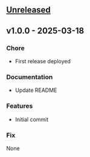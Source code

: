 <a name="unreleased"></a>
## [Unreleased]

<a name="v1.0.0"></a>
## v1.0.0 - 2025-03-18

### Chore
- First release deployed

### Documentation
- Update README 

### Features
- Initial commit

### Fix
None


[Unreleased]: https://github.com/yguel/docker_ros2_in_practice/compare/v1.0.0...HEAD
[v1.1.0]: https://github.com/yguel/docker_ros2_in_practice/compare/v1.0.0...v1.1.0
